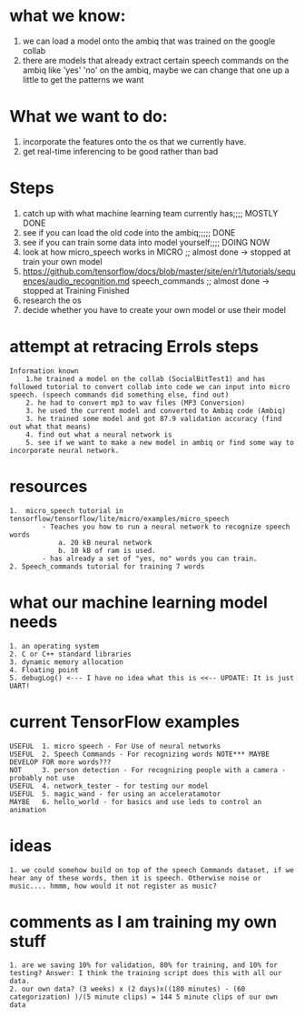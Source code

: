 # what we know:


1. we can load a model onto the ambiq that was trained on the google collab
2. there are models that already extract certain speech commands on the ambiq like 'yes' 'no' on the ambiq, maybe we can change that one up a little to get the patterns we want



# What we want to do:

1. incorporate the features onto the os that we currently have.
2. get real-time inferencing to be good rather than bad



# Steps

1. catch up with what machine learning team currently has;;;; MOSTLY DONE
2. see if you can load the old code into the ambiq;;;;; DONE
3. see if you can train some data into model yourself;;;; DOING NOW
4. look at how micro_speech works in MICRO ;; almost done -> stopped at train your own model 
5. https://github.com/tensorflow/docs/blob/master/site/en/r1/tutorials/sequences/audio_recognition.md speech_commands ;; almost done -> stopped at Training Finished
6. research the os
7. decide whether you have to create your own model or use their model


# attempt at retracing Errols steps

	Information known
		1.he trained a model on the collab (SocialBitTest1) and has followed tutorial to convert collab into code we can input into micro speech. (speech commands did something else, find out)
		2. he had to convert mp3 to wav files (MP3 Conversion) 
		3. he used the current model and converted to Ambiq code (Ambiq)
		3. he trained some model and got 87.9 validation accuracy (find out what that means)
		4. find out what a neural network is
		5. see if we want to make a new model in ambiq or find some way to incorporate neural network.


# resources 
	1.  micro_speech tutorial in tensorflow/tensorflow/lite/micro/examples/micro_speech
			- Teaches you how to run a neural network to recognize speech words
				a. 20 kB neural network
				b. 10 kB of ram is used.
			- has already a set of "yes, no" words you can train.
	2. Speech_commands tutorial for training 7 words




# what our machine learning model needs
	1. an operating system
	2. C or C++ standard libraries
	3. dynamic memory allocation
	4. Floating point
	5. debugLog() <--- I have no idea what this is <<-- UPDATE: It is just UART!

# current TensorFlow examples

	USEFUL	1. micro speech - For Use of neural networks
	USEFUL	2. Speech Commands - For recognizing words NOTE*** MAYBE DEVELOP FOR more words???
	NOT		3. person detection - For recognizing people with a camera - probably not use
	USEFUL	4. network_tester - for testing our model
	USEFUL	5. magic_wand - for using an acceleratamotor
	MAYBE 	6. hello_world - for basics and use leds to control an animation


# ideas
	1. we could somehow build on top of the speech Commands dataset, if we hear any of these words, then it is speech. Otherwise noise or music.... hmmm, how would it not register as music?

# comments as I am training my own stuff

	1. are we saving 10% for validation, 80% for training, and 10% for testing? Answer: I think the training script does this with all our data.
	2. our own data? (3 weeks) x (2 days)x((180 minutes) - (60 categorization) )/(5 minute clips) = 144 5 minute clips of our own data

